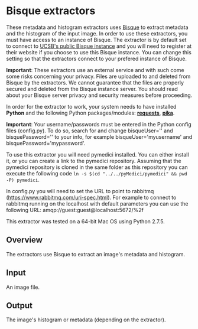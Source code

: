 # Bisque extractors

These metadata and histogram extractors uses [Bisque](http://www.bioimage.ucsb.edu) to extract metadata and the histogram of the input image.
In order to use these extractors, you must have access to an instance of Bisque. The extractor is by default set to connect to [UCSB's public Bisque instance](http://bisque.ece.ucsb.edu/) and you will need to register at their website if you choose to use this Bisque instance. You can change this setting so that the extractors connect to your prefered instance of Bisque.

**Important**: These extractors use an external service and with such come some risks concerning your privacy. Files are uploaded to and deleted from Bisque by the extractors. We cannot guarantee that the files are properly secured and deleted from the Bisque instance server. You should read about your Bisque server privacy and security measures before proceeding.

In order for the extractor to work, your system needs to have installed **Python** and the following Python packages/modules: [**requests**](https://pypi.python.org/pypi/requests/2.3.0), [**pika**](https://pypi.python.org/pypi/pika).

**Important**: Your username/passwords must be entered in the Python config files (config.py). To do so, search for and change bisqueUser='' and bisquePassword='' to your info, for example bisqueUser='myusername' and bisquePassword='mypassword'.

To use this extractor you will need pymedici installed. You can either install it, or you can create a link to the pymedici repository. Assuming that the pymedici repository is cloned in the same folder as this repository you can execute the following code `ln -s $(cd "../../pyMedici/pymedici" && pwd -P) pymedici`.

In config.py you will need to set the URL to point to rabbitmq (https://www.rabbitmq.com/uri-spec.html). For example to connect to rabbitmq running on the localhost with default parameters you can use the following URL: amqp://guest:guest@localhost:5672/%2f

This extractor was tested on a 64-bit Mac OS using Python 2.7.5.

## Overview

The extractors use Bisque to extract an image's metadata and histogram. 

## Input
An image file.

## Output
The image's histogram or metadata (depending on the extractor).

        